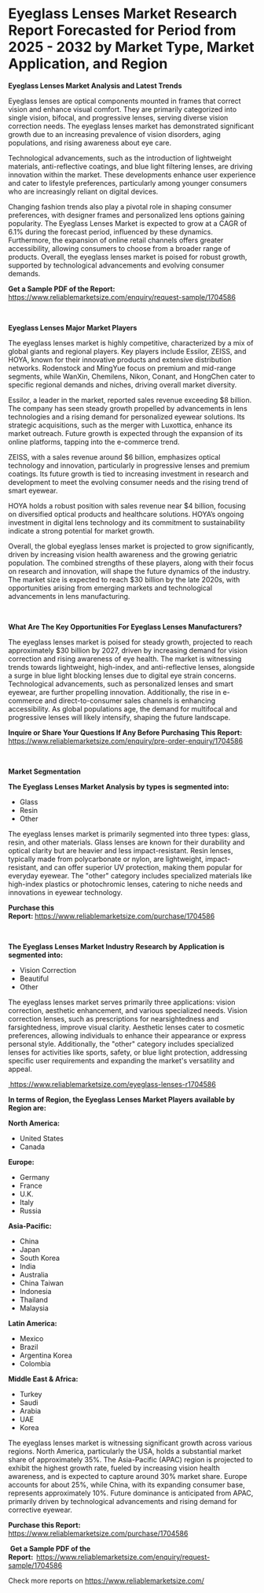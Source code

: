 <p><h1>Eyeglass Lenses Market Research Report Forecasted for Period from 2025 -  2032 by Market Type, Market Application, and Region</h1></p><p><strong>Eyeglass Lenses Market Analysis and Latest Trends</strong></p>
<p><p>Eyeglass lenses are optical components mounted in frames that correct vision and enhance visual comfort. They are primarily categorized into single vision, bifocal, and progressive lenses, serving diverse vision correction needs. The eyeglass lenses market has demonstrated significant growth due to an increasing prevalence of vision disorders, aging populations, and rising awareness about eye care. </p><p>Technological advancements, such as the introduction of lightweight materials, anti-reflective coatings, and blue light filtering lenses, are driving innovation within the market. These developments enhance user experience and cater to lifestyle preferences, particularly among younger consumers who are increasingly reliant on digital devices. </p><p>Changing fashion trends also play a pivotal role in shaping consumer preferences, with designer frames and personalized lens options gaining popularity. The Eyeglass Lenses Market is expected to grow at a CAGR of 6.1% during the forecast period, influenced by these dynamics. Furthermore, the expansion of online retail channels offers greater accessibility, allowing consumers to choose from a broader range of products. Overall, the eyeglass lenses market is poised for robust growth, supported by technological advancements and evolving consumer demands.</p></p>
<p><strong>Get a Sample PDF of the Report:&nbsp;</strong> <a href="https://www.reliablemarketsize.com/enquiry/request-sample/1704586?utm_campaign=2314&utm_medium=2&utm_source=Github&utm_content=ia&utm_term=27032025&utm_id=eyeglass-lenses">https://www.reliablemarketsize.com/enquiry/request-sample/1704586</a></p>
<p>&nbsp;</p>
<p><strong>Eyeglass Lenses Major Market Players</strong></p>
<p><p>The eyeglass lenses market is highly competitive, characterized by a mix of global giants and regional players. Key players include Essilor, ZEISS, and HOYA, known for their innovative products and extensive distribution networks. Rodenstock and MingYue focus on premium and mid-range segments, while WanXin, Chemilens, Nikon, Conant, and HongChen cater to specific regional demands and niches, driving overall market diversity.</p><p>Essilor, a leader in the market, reported sales revenue exceeding $8 billion. The company has seen steady growth propelled by advancements in lens technologies and a rising demand for personalized eyewear solutions. Its strategic acquisitions, such as the merger with Luxottica, enhance its market outreach. Future growth is expected through the expansion of its online platforms, tapping into the e-commerce trend.</p><p>ZEISS, with a sales revenue around $6 billion, emphasizes optical technology and innovation, particularly in progressive lenses and premium coatings. Its future growth is tied to increasing investment in research and development to meet the evolving consumer needs and the rising trend of smart eyewear.</p><p>HOYA holds a robust position with sales revenue near $4 billion, focusing on diversified optical products and healthcare solutions. HOYA’s ongoing investment in digital lens technology and its commitment to sustainability indicate a strong potential for market growth.</p><p>Overall, the global eyeglass lenses market is projected to grow significantly, driven by increasing vision health awareness and the growing geriatric population. The combined strengths of these players, along with their focus on research and innovation, will shape the future dynamics of the industry. The market size is expected to reach $30 billion by the late 2020s, with opportunities arising from emerging markets and technological advancements in lens manufacturing.</p></p>
<p>&nbsp;</p>
<p><strong>What Are The Key Opportunities For Eyeglass Lenses Manufacturers?</strong></p>
<p><p>The eyeglass lenses market is poised for steady growth, projected to reach approximately $30 billion by 2027, driven by increasing demand for vision correction and rising awareness of eye health. The market is witnessing trends towards lightweight, high-index, and anti-reflective lenses, alongside a surge in blue light blocking lenses due to digital eye strain concerns. Technological advancements, such as personalized lenses and smart eyewear, are further propelling innovation. Additionally, the rise in e-commerce and direct-to-consumer sales channels is enhancing accessibility. As global populations age, the demand for multifocal and progressive lenses will likely intensify, shaping the future landscape.</p></p>
<p><strong>Inquire or Share Your Questions If Any Before Purchasing This Report:</strong> <a href="https://www.reliablemarketsize.com/enquiry/pre-order-enquiry/1704586?utm_campaign=2314&utm_medium=2&utm_source=Github&utm_content=ia&utm_term=27032025&utm_id=eyeglass-lenses">https://www.reliablemarketsize.com/enquiry/pre-order-enquiry/1704586</a></p>
<p>&nbsp;</p>
<p><strong>Market Segmentation</strong></p>
<p><strong>The Eyeglass Lenses Market Analysis by types is segmented into:</strong></p>
<p><ul><li>Glass</li><li>Resin</li><li>Other</li></ul></p>
<p><p>The eyeglass lenses market is primarily segmented into three types: glass, resin, and other materials. Glass lenses are known for their durability and optical clarity but are heavier and less impact-resistant. Resin lenses, typically made from polycarbonate or nylon, are lightweight, impact-resistant, and can offer superior UV protection, making them popular for everyday eyewear. The "other" category includes specialized materials like high-index plastics or photochromic lenses, catering to niche needs and innovations in eyewear technology.</p></p>
<p><strong>Purchase this Report:&nbsp;</strong><a href="https://www.reliablemarketsize.com/purchase/1704586?utm_campaign=2314&utm_medium=2&utm_source=Github&utm_content=ia&utm_term=27032025&utm_id=eyeglass-lenses">https://www.reliablemarketsize.com/purchase/1704586</a></p>
<p>&nbsp;</p>
<p><strong>The Eyeglass Lenses Market Industry Research by Application is segmented into:</strong></p>
<p><ul><li>Vision Correction</li><li>Beautiful</li><li>Other</li></ul></p>
<p><p>The eyeglass lenses market serves primarily three applications: vision correction, aesthetic enhancement, and various specialized needs. Vision correction lenses, such as prescriptions for nearsightedness and farsightedness, improve visual clarity. Aesthetic lenses cater to cosmetic preferences, allowing individuals to enhance their appearance or express personal style. Additionally, the "other" category includes specialized lenses for activities like sports, safety, or blue light protection, addressing specific user requirements and expanding the market's versatility and appeal.</p></p>
<p><a href="https://www.reliablemarketsize.com/eyeglass-lenses-r1704586?utm_campaign=2314&utm_medium=2&utm_source=Github&utm_content=ia&utm_term=27032025&utm_id=eyeglass-lenses">&nbsp;https://www.reliablemarketsize.com/eyeglass-lenses-r1704586</a></p>
<p><strong>In terms of Region, the Eyeglass Lenses Market Players available by Region are:</strong></p>
<p>
    <p> <strong> North America: </strong>
        <ul>
            <li>United States</li>
            <li>Canada</li>
        </ul>
        </p> 
    <p> <strong> Europe: </strong>
        <ul>
            <li>Germany</li>
            <li>France</li>
            <li>U.K.</li>
            <li>Italy</li>
            <li>Russia</li>
        </ul>
        </p> 
    <p> <strong> Asia-Pacific: </strong>
        <ul>
            <li>China</li>
            <li>Japan</li>
            <li>South Korea</li>
            <li>India</li>
            <li>Australia</li>
            <li>China Taiwan</li>
            <li>Indonesia</li>
            <li>Thailand</li>
            <li>Malaysia</li>
        </ul>
        </p> 
    <p> <strong> Latin America: </strong>
        <ul>
            <li>Mexico</li>
            <li>Brazil</li>
            <li>Argentina Korea</li>
            <li>Colombia</li>
        </ul>
        </p> 
    <p> <strong> Middle East & Africa: </strong>
        <ul>
            <li>Turkey</li>
            <li>Saudi</li>
            <li>Arabia</li>
            <li>UAE</li>
            <li>Korea</li>
        </ul>
    </p>
    </p>
<p><p>The eyeglass lenses market is witnessing significant growth across various regions. North America, particularly the USA, holds a substantial market share of approximately 35%. The Asia-Pacific (APAC) region is projected to exhibit the highest growth rate, fueled by increasing vision health awareness, and is expected to capture around 30% market share. Europe accounts for about 25%, while China, with its expanding consumer base, represents approximately 10%. Future dominance is anticipated from APAC, primarily driven by technological advancements and rising demand for corrective eyewear.</p></p>
<p><strong>Purchase this Report: </strong><a href="https://www.reliablemarketsize.com/purchase/1704586?utm_campaign=2314&utm_medium=2&utm_source=Github&utm_content=ia&utm_term=27032025&utm_id=eyeglass-lenses">https://www.reliablemarketsize.com/purchase/1704586</a></p>
<p>&nbsp;<strong>Get a Sample PDF of the Report:&nbsp;&nbsp;</strong><a href="https://www.reliablemarketsize.com/enquiry/request-sample/1704586?utm_campaign=2314&utm_medium=2&utm_source=Github&utm_content=ia&utm_term=27032025&utm_id=eyeglass-lenses">https://www.reliablemarketsize.com/enquiry/request-sample/1704586</a></p>
<p><strong></strong></p>
<p>Check more reports on <a href="https://www.reliablemarketsize.com/?utm_campaign=2314&utm_medium=2&utm_source=Github&utm_content=ia&utm_term=27032025&utm_id=eyeglass-lenses">https://www.reliablemarketsize.com/</a></p>
